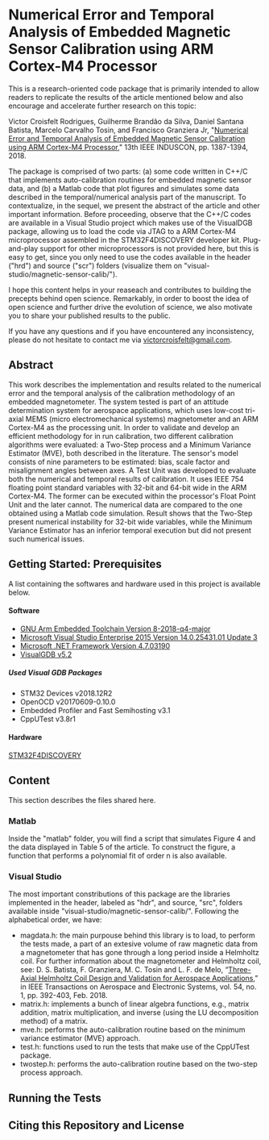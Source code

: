 # Numerical Error and Temporal Analysis of Embedded Magnetic Sensor Calibration using ARM Cortex-M4 Processor

This is a research-oriented code package that is primarily intended to allow readers to replicate the results of the article mentioned below and also encourage and accelerate further research on this topic:

Victor Croisfelt Rodrigues, Guilherme Brandão da Silva, Daniel Santana Batista, Marcelo Carvalho Tosin, and Francisco Granziera Jr, "[Numerical Error and Temporal Analysis of Embedded Magnetic Sensor Calibration using ARM Cortex-M4 Processor](https://doi.org/10.1109%2Finduscon.2018.8627205)," 13th IEEE INDUSCON, pp. 1387-1394, 2018.

The package is comprised of two parts: (a) some code written in C++/C that implements auto-calibration routines for embedded magnetic sensor data, and (b) a Matlab code that plot figures and simulates some data described in the temporal/numerical analysis part of the manuscript. To contextualize, in the sequel, we present the abstract of the article and other important information. Before proceeding, observe that the C++/C codes are available in a Visual Studio project which makes use of the VisualDGB package, allowing us to load the code via JTAG to a ARM Cortex-M4 microprocessor assembled in the STM32F4DISCOVERY developer kit. Plug-and-play support for other microprocessors is not provided here, but this is easy to get, since you only need to use the codes available in the header ("hrd") and source ("scr") folders (visualize them on "visual-studio/magnetic-sensor-calib/").

I hope this content helps in your reaseach and contributes to building the precepts behind open science. Remarkably, in order to boost the idea of open science and further drive the evolution of science, we also motivate you to share your published results to the public.

If you have any questions and if you have encountered any inconsistency, please do not hesitate to contact me via victorcroisfelt@gmail.com.

## Abstract
This work describes the implementation and results related to the numerical error and the temporal analysis of the calibration methodology of an embedded magnetometer. The system tested is part of an attitude determination system for aerospace applications, which uses low-cost tri-axial MEMS (micro electromechanical systems) magnetometer and an ARM Cortex-M4 as the processing unit. In order to validate and develop an efficient methodology for in run calibration, two different calibration algorithms were evaluated: a Two-Step process and a Minimum Variance Estimator (MVE), both described in the literature. The sensor's model consists of nine parameters to be estimated: bias, scale factor and misalignment angles between axes. A Test Unit was developed to evaluate both the numerical and temporal results of calibration. It uses IEEE 754 floating point standard variables with 32-bit and 64-bit wide in the ARM Cortex-M4. The former can be executed within the processor's Float Point Unit and the later cannot. The numerical data are compared to the one obtained using a Matlab code simulation. Result shows that the Two-Step present numerical instability for 32-bit wide variables, while the Minimum Variance Estimator has an inferior temporal execution but did not present such numerical issues.

## Getting Started: Prerequisites

A list containing the softwares and hardware used in this project is available below.

#### Software
* [GNU Arm Embedded Toolchain Version 8-2018-q4-major](https://developer.arm.com/tools-and-software/open-source-software/developer-tools/gnu-toolchain/gnu-rm/downloads)
* [Microsoft Visual Studio Enterprise 2015 Version 14.0.25431.01 Update 3](https://docs.microsoft.com/en-us/visualstudio/releasenotes/vs2015-version-history)
* [Microsoft .NET Framework Version 4.7.03190](https://docs.microsoft.com/en-us/visualstudio/releasenotes/vs2015-version-history)
* [VisualGDB v5.2](https://visualgdb.com/history/)

##### Used Visual GDB Packages
* STM32 Devices v2018.12R2
* OpenOCD v20170609-0.10.0
* Embedded Profiler and Fast Semihosting v3.1
* CppUTest v3.8r1

#### Hardware
[STM32F4DISCOVERY](https://www.st.com/en/evaluation-tools/stm32f4discovery.html)

## Content

This section describes the files shared here.

### Matlab

Inside the "matlab" folder, you will find a script that simulates Figure 4 and the data displayed in Table 5 of the article. To construct the figure, a function that performs a polynomial fit of order n is also available.

### Visual Studio

The most important constributions of this package are the libraries implemented in the header, labeled as "hdr", and source, "src", folders available inside "visual-studio/magnetic-sensor-calib/". Following the alphabetical order, we have:

* magdata.h: the main purpouse behind this library is to load, to perform the tests made, a part of an extesive volume of raw magnetic data from a magnetometer that has gone through a long period inside a Helmholtz coil. For further information about the magnetometer and  Helmholtz coil, see: D. S. Batista, F. Granziera, M. C. Tosin and L. F. de Melo, “[Three-Axial Helmholtz Coil Design and Validation for Aerospace Applications](https://ieeexplore.ieee.org/document/8062793),” in IEEE Transactions on Aerospace and Electronic Systems, vol. 54, no. 1, pp. 392-403, Feb. 2018.
* matrix.h: implements a bunch of linear algebra functions, e.g., matrix addition, matrix multiplication, and inverse (using the LU decomposition method) of a matrix. 
* mve.h: performs the auto-calibration routine based on the minimum variance estimator (MVE) approach.
* test.h: functions used to run the tests that make use of the CppUTest package.
* twostep.h: performs the auto-calibration routine based on the two-step process approach.


## Running the Tests


## Citing this Repository and License
